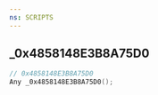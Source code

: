 ```yaml
---
ns: SCRIPTS
---
```

## _0x4858148E3B8A75D0

```c
// 0x4858148E3B8A75D0
Any _0x4858148E3B8A75D0();
```

